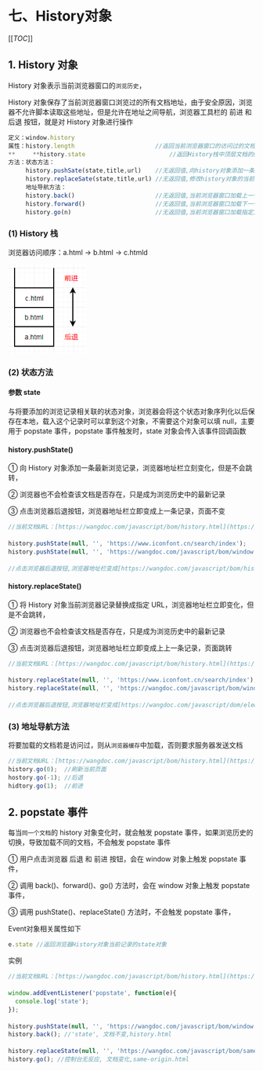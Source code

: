 # 七、History对象

[[_TOC_]]

## 1. History 对象

History 对象表示当前浏览器窗口的`浏览历史`，

History 对象保存了当前浏览器窗口浏览过的所有文档地址，由于安全原因，浏览器不允许脚本读取这些地址，但是允许在地址之间导航，浏览器工具栏的 前进 和 后退 按钮，就是对 History 对象进行操作

```javascript
定义：window.history
属性：history.length                       //返回当前浏览器窗口的访问过的文档数量(包括当前文档)
**​     **history.state                        //返回History栈中顶层文档的state对象
方法：状态方法：
     history.pushSate(state,title,url)    //无返回值,向history对象添加一条最新浏览记录,地址栏立刻变化,但是不会跳转
     history.replaceSate(state,title,url) //无返回值,修改history对象的当前浏览记录
     地址导航方法：
     history.back()                       //无返回值,当前浏览器窗口加载上一个访问文档(浏览器后退键)
     history.forward()                    //无返回值,当前浏览器窗口加载下一个访问文档(浏览器前进键)
     history.go(n)                        //无返回值,当前浏览器窗口加载指定文档(以当前文档为基准,n=0则刷新当前文档,n>0则前进)
```

### (1) History 栈

浏览器访问顺序：a.html -> b.html -> c.htmld

![History栈](../../../images/浏览器/浏览器相关/History对象/History栈.png)

### (2) 状态方法

#### 参数 state

与将要添加的浏览记录相关联的状态对象，浏览器会将这个状态对象序列化以后保存在本地，载入这个记录时可以拿到这个对象，不需要这个对象可以填 null，主要用于 popstate 事件，popstate 事件触发时，state 对象会传入该事件回调函数

#### history.pushState()

① 向 History 对象添加一条最新浏览记录，浏览器地址栏立刻变化，但是不会跳转，

② 浏览器也不会检查该文档是否存在，只是成为浏览历史中的最新记录

③ 点击浏览器后退按钮，浏览器地址栏立即变成上一条记录，页面不变

```javascript
//当前文档URL：[https://wangdoc.com/javascript/bom/history.html](https://wangdoc.com/javascript/bom/history.html)

history.pushState(null, '', 'https://www.iconfont.cn/search/index');           //报错
history.pushState(null, '', 'https://wangdoc.com/javascript/bom/window.html'); //浏览器地址栏立即变化,但是页面不会跳转

//点击浏览器后退按钮,浏览器地址栏变成[https://wangdoc.com/javascript/bom/history.html](https://wangdoc.com/javascript/bom/history.html),页面不变化
```

#### history.replaceState()

① 将 History 对象当前浏览器记录替换成指定 URL，浏览器地址栏立即变化，但是不会跳转，

② 浏览器也不会检查该文档是否存在，只是成为浏览历史中的最新记录

③ 点击浏览器后退按钮，浏览器地址栏立即变成上上一条记录，页面跳转

```javascript
//当前文档URL：[https://wangdoc.com/javascript/bom/history.html](https://wangdoc.com/javascript/bom/history.html)

history.replaceState(null, '', 'https://www.iconfont.cn/search/index');           //报错
history.replaceState(null, '', 'https://wangdoc.com/javascript/bom/window.html'); //浏览器地址栏立即变化,但是页面不会跳转

//点击浏览器后退按钮,浏览器地址栏变成[https://wangdoc.com/javascript/dom/element.html](https://wangdoc.com/javascript/dom/element.html#elementclientheight，elementclientwidth),页面跳转
```

### (3) 地址导航方法

将要加载的文档若是访问过，则从`浏览器缓存`中加载，否则要求服务器发送文档

```javascript
//当前文档URL：[https://wangdoc.com/javascript/bom/history.html](https://wangdoc.com/javascript/bom/history.html)
history.go(0);  //刷新当前页面
hostory.go(-1); //后退
hidtory.go(1);  //前进
```

## 2. popstate 事件

每当`同一个文档`的 history 对象变化时，就会触发 popstate 事件，如果浏览历史的切换，导致加载不同的文档，不会触发 popstate 事件

① 用户点击浏览器 后退 和 前进 按钮，会在 window 对象上触发 popstate 事件，

② 调用 back()、forward()、go() 方法时，会在 window 对象上触发 popstate 事件，

③ 调用 pushState()、replaceState() 方法时，不会触发 popstate 事件，

Event对象相关属性如下

```javascript
e.state //返回浏览器History对象当前记录的state对象
```

实例

```javascript
//当前文档URL：[https://wangdoc.com/javascript/bom/history.html](https://wangdoc.com/javascript/bom/history.html)

window.addEventListener('popstate', function(e){
  console.log('state');
});

history.pushState(null, '', 'https://wangdoc.com/javascript/bom/window.html'); //控制台无反应
history.back(); //'state', 文档不变,history.html

history.replaceState(null, '', 'https://wangdoc.com/javascript/bom/same-origin.html'); //控制台无反应
history.go(); //控制台无反应, 文档变化,same-origin.html
```
